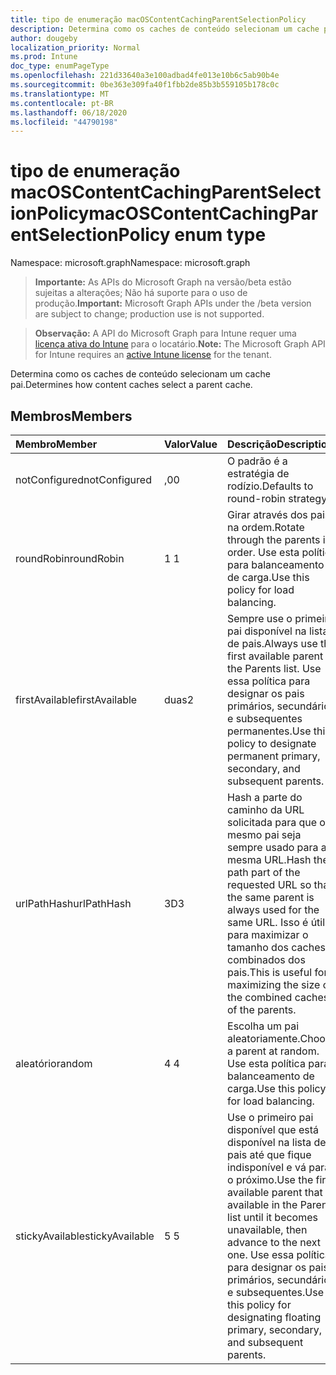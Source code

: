 ```yaml
---
title: tipo de enumeração macOSContentCachingParentSelectionPolicy
description: Determina como os caches de conteúdo selecionam um cache pai.
author: dougeby
localization_priority: Normal
ms.prod: Intune
doc_type: enumPageType
ms.openlocfilehash: 221d33640a3e100adbad4fe013e10b6c5ab90b4e
ms.sourcegitcommit: 0be363e309fa40f1fbb2de85b3b559105b178c0c
ms.translationtype: MT
ms.contentlocale: pt-BR
ms.lasthandoff: 06/18/2020
ms.locfileid: "44790198"
---
```

# <a name="macoscontentcachingparentselectionpolicy-enum-type"></a><span data-ttu-id="47b47-103">tipo de enumeração macOSContentCachingParentSelectionPolicy</span><span class="sxs-lookup"><span data-stu-id="47b47-103">macOSContentCachingParentSelectionPolicy enum type</span></span>

<span data-ttu-id="47b47-104">Namespace: microsoft.graph</span><span class="sxs-lookup"><span data-stu-id="47b47-104">Namespace: microsoft.graph</span></span>

> <span data-ttu-id="47b47-105">**Importante:** As APIs do Microsoft Graph na versão/beta estão sujeitas a alterações; Não há suporte para o uso de produção.</span><span class="sxs-lookup"><span data-stu-id="47b47-105">**Important:** Microsoft Graph APIs under the /beta version are subject to change; production use is not supported.</span></span>

> <span data-ttu-id="47b47-106">**Observação:** A API do Microsoft Graph para Intune requer uma [licença ativa do Intune](https://go.microsoft.com/fwlink/?linkid=839381) para o locatário.</span><span class="sxs-lookup"><span data-stu-id="47b47-106">**Note:** The Microsoft Graph API for Intune requires an [active Intune license](https://go.microsoft.com/fwlink/?linkid=839381) for the tenant.</span></span>

<span data-ttu-id="47b47-107">Determina como os caches de conteúdo selecionam um cache pai.</span><span class="sxs-lookup"><span data-stu-id="47b47-107">Determines how content caches select a parent cache.</span></span>

## <a name="members"></a><span data-ttu-id="47b47-108">Membros</span><span class="sxs-lookup"><span data-stu-id="47b47-108">Members</span></span>
|<span data-ttu-id="47b47-109">Membro</span><span class="sxs-lookup"><span data-stu-id="47b47-109">Member</span></span>|<span data-ttu-id="47b47-110">Valor</span><span class="sxs-lookup"><span data-stu-id="47b47-110">Value</span></span>|<span data-ttu-id="47b47-111">Descrição</span><span class="sxs-lookup"><span data-stu-id="47b47-111">Description</span></span>|
|:---|:---|:---|
|<span data-ttu-id="47b47-112">notConfigured</span><span class="sxs-lookup"><span data-stu-id="47b47-112">notConfigured</span></span>|<span data-ttu-id="47b47-113">,0</span><span class="sxs-lookup"><span data-stu-id="47b47-113">0</span></span>|<span data-ttu-id="47b47-114">O padrão é a estratégia de rodízio.</span><span class="sxs-lookup"><span data-stu-id="47b47-114">Defaults to round-robin strategy.</span></span>|
|<span data-ttu-id="47b47-115">roundRobin</span><span class="sxs-lookup"><span data-stu-id="47b47-115">roundRobin</span></span>|<span data-ttu-id="47b47-116">1 </span><span class="sxs-lookup"><span data-stu-id="47b47-116">1</span></span>|<span data-ttu-id="47b47-117">Girar através dos pais na ordem.</span><span class="sxs-lookup"><span data-stu-id="47b47-117">Rotate through the parents in order.</span></span> <span data-ttu-id="47b47-118">Use esta política para balanceamento de carga.</span><span class="sxs-lookup"><span data-stu-id="47b47-118">Use this policy for load balancing.</span></span>|
|<span data-ttu-id="47b47-119">firstAvailable</span><span class="sxs-lookup"><span data-stu-id="47b47-119">firstAvailable</span></span>|<span data-ttu-id="47b47-120">duas</span><span class="sxs-lookup"><span data-stu-id="47b47-120">2</span></span>|<span data-ttu-id="47b47-121">Sempre use o primeiro pai disponível na lista de pais.</span><span class="sxs-lookup"><span data-stu-id="47b47-121">Always use the first available parent in the Parents list.</span></span> <span data-ttu-id="47b47-122">Use essa política para designar os pais primários, secundários e subsequentes permanentes.</span><span class="sxs-lookup"><span data-stu-id="47b47-122">Use this policy to designate permanent primary, secondary, and subsequent parents.</span></span>|
|<span data-ttu-id="47b47-123">urlPathHash</span><span class="sxs-lookup"><span data-stu-id="47b47-123">urlPathHash</span></span>|<span data-ttu-id="47b47-124">3D</span><span class="sxs-lookup"><span data-stu-id="47b47-124">3</span></span>|<span data-ttu-id="47b47-125">Hash a parte do caminho da URL solicitada para que o mesmo pai seja sempre usado para a mesma URL.</span><span class="sxs-lookup"><span data-stu-id="47b47-125">Hash the path part of the requested URL so that the same parent is always used for the same URL.</span></span> <span data-ttu-id="47b47-126">Isso é útil para maximizar o tamanho dos caches combinados dos pais.</span><span class="sxs-lookup"><span data-stu-id="47b47-126">This is useful for maximizing the size of the combined caches of the parents.</span></span>|
|<span data-ttu-id="47b47-127">aleatório</span><span class="sxs-lookup"><span data-stu-id="47b47-127">random</span></span>|<span data-ttu-id="47b47-128">4 </span><span class="sxs-lookup"><span data-stu-id="47b47-128">4</span></span>|<span data-ttu-id="47b47-129">Escolha um pai aleatoriamente.</span><span class="sxs-lookup"><span data-stu-id="47b47-129">Choose a parent at random.</span></span> <span data-ttu-id="47b47-130">Use esta política para balanceamento de carga.</span><span class="sxs-lookup"><span data-stu-id="47b47-130">Use this policy for load balancing.</span></span>|
|<span data-ttu-id="47b47-131">stickyAvailable</span><span class="sxs-lookup"><span data-stu-id="47b47-131">stickyAvailable</span></span>|<span data-ttu-id="47b47-132">5 </span><span class="sxs-lookup"><span data-stu-id="47b47-132">5</span></span>|<span data-ttu-id="47b47-133">Use o primeiro pai disponível que está disponível na lista de pais até que fique indisponível e vá para o próximo.</span><span class="sxs-lookup"><span data-stu-id="47b47-133">Use the first available parent that is available in the Parents list until it becomes unavailable, then advance to the next one.</span></span> <span data-ttu-id="47b47-134">Use essa política para designar os pais primários, secundários e subsequentes.</span><span class="sxs-lookup"><span data-stu-id="47b47-134">Use this policy for designating floating primary, secondary, and subsequent parents.</span></span>|



